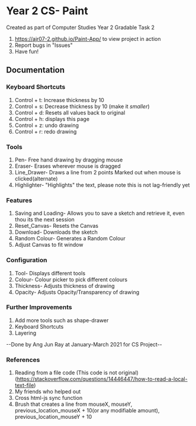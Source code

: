 # Year 2 CS- Paint 
Created as part of Computer Studies Year 2 Gradable Task 2
1. https://ajr07-2.github.io/Paint-App/ to view project in action
2. Report bugs in "Issues"
3. Have fun!

## Documentation

### Keyboard Shortcuts
1. Control + t: Increase thickness by 10
2. Control + s: Decrease thickness by 10 (make it *smaller*)
3. Control + d: Resets all values back to original
4. Control + h: displays this page
5. Control + z: undo drawing 
6. Control + r: redo drawing

### Tools
1. Pen- Free hand drawing by dragging mouse
2. Eraser- Erases wherever mouse is dragged
3. Line_Drawer- Draws a line from 2 points Marked out when mouse is clicked(alternate)
4. Highlighter- "Highlights" the text, please note this is not lag-friendly yet

### Features
1. Saving and Loading- Allows you to save a sketch and retrieve it, even thou its the next session
2. Reset_Canvas- Resets the Canvas
3. Download- Downloads the sketch
4. Random Colour- Generates a Random Colour
5. Adjust Canvas to fit window

### Configuration
1. Tool- Displays different tools
2. Colour- Colour picker to pick different colours
3. Thickness- Adjusts thickness of drawing
4. Opacity- Adjusts Opacity/Transparency of drawing

### Further Improvements
1. Add more tools such as shape-drawer
2. Keyboard Shortcuts
3. Layering

--Done by Ang Jun Ray at January-March 2021 for CS Project--

### References
1. Reading from a file code (This code is not original)
(https://stackoverflow.com/questions/14446447/how-to-read-a-local-text-file)
2. My friends who helped out
3. Cross html-js sync function
4. Brush that creates a line from mouseX, mouseY, previous_location_mouseX + 10(or any modifiable amount), previous_location_mouseY + 10